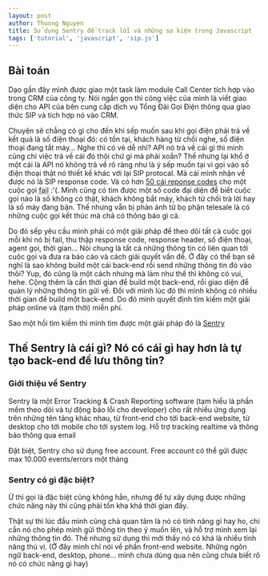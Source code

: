 ```yaml
---
layout: post
author: Thuong Nguyen
title: Sử dụng Sentry để track lỗi và những sự kiện trong Javascript
tags: ['tutorial', 'javascript', 'sip.js']
---
```


## Bài toán

Dạo gần đây mình được giao một task làm module Call Center tích hợp vào trong CRM của công ty. Nói ngắn gọn thì công việc của mình là viết giao diện cho API của bên cung cấp dịch vụ Tổng Đài Gọi Điện thông qua giao thức SIP và tích hợp nó vào CRM.

Chuyện sẽ chẳng có gì cho đến khi sếp muốn sau khi gọi điện phải trả về kết quả là số điện thoại đó: có tồn tại, khách hàng từ chối nghe, số điện thoại đang tắt máy...
Nghe thì có vẻ dễ nhỉ? API nó trả về cái gì thì mình cũng chỉ việc trả về cái đó thôi chứ gì mà phải xoắn?
Thế nhưng lại khổ ở một cái là API nó không trả về rõ ràng như là ý sếp muốn tại vì gọi vào số điện thoại thật nó thiết kế khác với lại SIP protocal.
Mà cái mình nhận về được nó là SIP response code.
Và có hơn [50 cái reponse codes](https://en.wikipedia.org/wiki/List_of_SIP_response_codes) cho một cuộc gọi <abbr title="Từ 4xx tới 6xx">fail</abbr> :'(.
Mình cũng có tìm được một số code đại diện để biết cuộc gọi nào là số không có thật, khách không bắt máy, khách từ chối trả lời hay là số máy đang bận.
Thế nhưng vẫn bị phản ánh từ bọ phận telesale là có những cuộc gọi kết thúc mà chả có thông báo gì cả.

Do đó sếp yêu cầu mình phải có một giải pháp để theo dõi tất cả cuộc gọi mỗi khi nó bị fail, thu thập response code, response header, số điện thoại, agent gọi, thời gian...
Nói chung là tất cả những thông tin có liên quan tới cuộc gọi và đưa ra báo cáo và cách giải quyết vấn đề.
Ở đây có thể bạn sẽ nghĩ là sao không build một cái back-end rồi send những thông tin đó vào thôi?
Yup, đó cũng là một cách nhưng mà làm như thế thì không có vui, hehe. Cộng thêm là cần thời gian để build một back-end, rồi giao diện để quản lý những thông tin gửi về.
Đối với mình lúc đó thì mình không có nhiều thời gian để build một back-end.
Do đó mình quyết định tìm kiếm một giải pháp online và (tạm thời) miễn phí.

Sao một hồi tìm kiếm thì mình tìm được một giải pháp đó là [Sentry](https://sentry.io/)


## Thế Sentry là cái gì? Nó có cái gì hay hơn là tự tạo back-end để lưu thông tin?

### Giới thiệu về Sentry

Sentry là một Error Tracking & Crash Reporting software (tạm hiểu là phần mềm theo dõi và tự động báo lỗi cho developer) cho rất nhiều ứng dụng trên những tên tảng khác nhau, từ front-end cho tới back-end website, từ desktop cho tới mobile cho tới system log. Hỗ trợ tracking realtime và thông báo thông qua email

Đặt biệt, Sentry cho sử dụng free account. Free account có thể gửi được max 10.000 events/errors một tháng

### Sentry có gì đặc biệt?

Ừ thì gọi là đặc biệt cũng không hẳn, nhưng để tự xây dựng được những chức năng này thì cũng phải tốn kha khá thời gian đấy.

Thật sự thì lúc đầu mình cũng chả quan tâm là nó có tính năng gì hay ho, chỉ cần nó cho phép mình gửi thông tin theo ý muốn lên, và hỗ trợ mình xem lại những thông tin đó.
Thế nhưng sử dụng thì mới thấy nó có khá là nhiều tính năng thú vị.
(Ở đây mình chỉ nói về phần front-end website. Những ngôn ngữ back-end, desktop, phone... mình chưa dùng qua nên cũng chưa biết rõ nó có chức năng gì hay)
